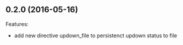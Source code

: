 ## 0.2.0 (2016-05-16)

Features:
  - add new directive updown_file to persistenct updown status to file
